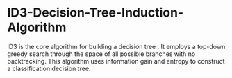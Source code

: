 # ID3-Decision-Tree-Induction-Algorithm
ID3 is the core algorithm for building a decision tree . It employs a top-down greedy search through the space of all possible branches with no backtracking. This algorithm uses information gain and entropy to construct a classification decision tree.
